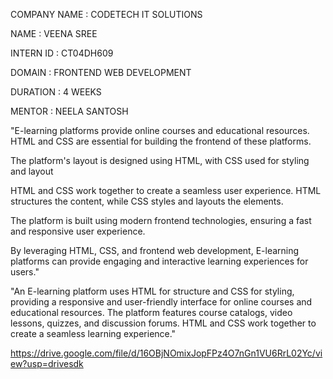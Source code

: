 COMPANY NAME : CODETECH IT SOLUTIONS

NAME : VEENA SREE

INTERN ID :  CT04DH609

DOMAIN : FRONTEND WEB DEVELOPMENT 

DURATION : 4 WEEKS 

MENTOR : NEELA SANTOSH

"E-learning platforms provide online courses and educational resources. HTML and CSS are essential for building the frontend of these platforms.

The platform's layout is designed using HTML, with CSS used for styling and layout

HTML and CSS work together to create a seamless user experience. HTML structures the content, while CSS styles and layouts the elements.

The platform is built using modern frontend technologies, ensuring a fast and responsive user experience.

By leveraging HTML, CSS, and frontend web development, E-learning platforms can provide engaging and interactive learning experiences for users."

"An E-learning platform uses HTML for structure and CSS for styling, providing a responsive and user-friendly interface for online courses and educational resources. The platform features course catalogs, video lessons, quizzes, and discussion forums. HTML and CSS work together to create a seamless learning experience."
 

https://drive.google.com/file/d/16OBjNOmixJopFPz4O7nGn1VU6RrL02Yc/view?usp=drivesdk
